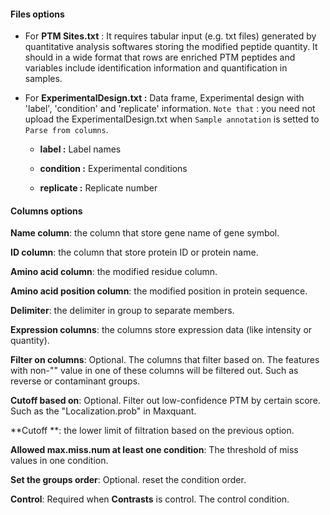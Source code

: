 #### **Files** options

- For **PTM Sites.txt** : It requires tabular input (e.g. txt files) generated by quantitative analysis softwares storing the modified peptide quantity. It should in a wide format that rows are enriched PTM peptides and variables include identification information and quantification in samples.

- For **ExperimentalDesign.txt :** Data frame, Experimental design with 'label', 'condition' and 'replicate' information. `Note that` : you need not upload the ExperimentalDesign.txt when `Sample annotation` is setted to `Parse from columns`.

  + **label :** Label names

  + **condition :** Experimental conditions

  + **replicate :** Replicate number

    

#### **Columns** options

**Name column**: the column that store gene name of gene symbol.

**ID column**: the column that store protein ID or protein name.

**Amino acid column**: the modified residue column. 

**Amino acid position column**: the modified position in protein sequence.

**Delimiter**: the delimiter in group to separate members.

**Expression columns**: the columns store expression data (like intensity or quantity).

**Filter on columns**: Optional. The columns that filter based on. The features with non-"" value in one of these columns will be filtered out. Such as reverse or contaminant groups.

**Cutoff based on**: Optional. Filter out low-confidence PTM by certain score. Such as the "Localization.prob" in Maxquant.

**Cutoff **: the lower limit of filtration based on the previous option.

**Allowed max.miss.num at least one condition**: The threshold of miss values in one condition.

**Set the groups order**: Optional. reset the condition order.

**Control**: Required when **Contrasts** is control. The control condition.
